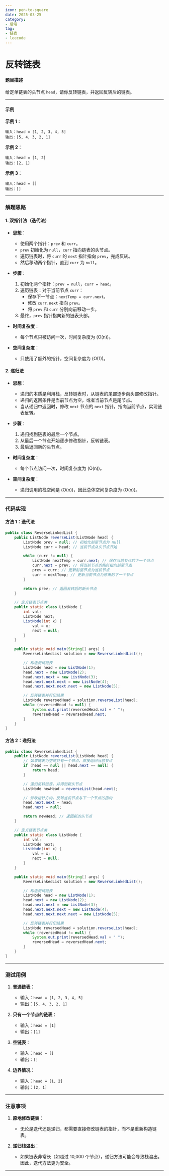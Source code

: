 ```yaml
---
icon: pen-to-square
date: 2025-03-25
category:
- 后端
tag:
- 链表
- leecode
---
```

# 反转链表

#### 题目描述

给定单链表的头节点 `head`，请你反转链表，并返回反转后的链表。

---

#### 示例

**示例 1**：

```
输入：head = [1, 2, 3, 4, 5]
输出：[5, 4, 3, 2, 1]
```

**示例 2**：

```
输入：head = [1, 2]
输出：[2, 1]
```

**示例 3**：

```
输入：head = []
输出：[]
```

---

### 解题思路

#### 1. 双指针法（迭代法）

- **思想**：
    - 使用两个指针：`prev` 和 `curr`。
    - `prev` 初始化为 `null`，`curr` 指向链表的头节点。
    - 遍历链表时，将 `curr` 的 `next` 指针指向 `prev`，完成反转。
    - 然后移动两个指针，直到 `curr` 为 `null`。

- **步骤**：
    1. 初始化两个指针：`prev = null`，`curr = head`。
    2. 遍历链表：对于当前节点 `curr`：
        - 保存下一节点：`nextTemp = curr.next`。
        - 修改 `curr.next` 指向 `prev`。
        - 将 `prev` 和 `curr` 分别向前移动一步。
    3. 最终，`prev` 指针指向新的链表头部。

- **时间复杂度**：
    - 每个节点只被访问一次，时间复杂度为 \(O(n)\)。
- **空间复杂度**：
    - 只使用了额外的指针，空间复杂度为 \(O(1)\)。

#### 2. 递归法

- **思想**：
    - 递归的本质是利用栈，反转链表时，从链表的尾部逐步向头部修改指针。
    - 递归的返回条件是当前节点为空，或者当前节点是尾节点。
    - 当从递归中返回时，修改 `next` 节点的 `next` 指针，指向当前节点，实现链表反转。

- **步骤**：
    1. 递归找到链表的最后一个节点。
    2. 从最后一个节点开始逐步修改指针，反转链表。
    3. 最后返回新的头节点。

- **时间复杂度**：
    - 每个节点访问一次，时间复杂度为 \(O(n)\)。
- **空间复杂度**：
    - 递归调用的栈空间是 \(O(n)\)，因此总体空间复杂度为 \(O(n)\)。

---

### 代码实现

#### 方法 1：迭代法

```java
public class ReverseLinkedList {
    public ListNode reverseList(ListNode head) {
        ListNode prev = null; // 初始化前驱节点为 null
        ListNode curr = head; // 当前节点从头节点开始

        while (curr != null) {
            ListNode nextTemp = curr.next; // 保存当前节点的下一个节点
            curr.next = prev; // 将当前节点的指针指向前驱节点
            prev = curr; // 更新前驱节点为当前节点
            curr = nextTemp; // 更新当前节点为原来的下一个节点
        }

        return prev; // 返回反转后的新头节点
    }

    // 定义链表节点类
    public static class ListNode {
        int val;
        ListNode next;
        ListNode(int x) {
            val = x;
            next = null;
        }
    }

    public static void main(String[] args) {
        ReverseLinkedList solution = new ReverseLinkedList();

        // 构造测试链表
        ListNode head = new ListNode(1);
        head.next = new ListNode(2);
        head.next.next = new ListNode(3);
        head.next.next.next = new ListNode(4);
        head.next.next.next.next = new ListNode(5);

        // 反转链表并打印结果
        ListNode reversedHead = solution.reverseList(head);
        while (reversedHead != null) {
            System.out.print(reversedHead.val + " ");
            reversedHead = reversedHead.next;
        }
    }
}
```

#### 方法 2：递归法

```java
public class ReverseLinkedList {
    public ListNode reverseList(ListNode head) {
        // 如果链表为空或只有一个节点，直接返回当前节点
        if (head == null || head.next == null) {
            return head;
        }

        // 递归反转链表，并得到新头节点
        ListNode newHead = reverseList(head.next);

        // 修改指针方向，反转当前节点与下一个节点的指向
        head.next.next = head;
        head.next = null;

        return newHead; // 返回新的头节点
    }

    // 定义链表节点类
    public static class ListNode {
        int val;
        ListNode next;
        ListNode(int x) {
            val = x;
            next = null;
        }
    }

    public static void main(String[] args) {
        ReverseLinkedList solution = new ReverseLinkedList();

        // 构造测试链表
        ListNode head = new ListNode(1);
        head.next = new ListNode(2);
        head.next.next = new ListNode(3);
        head.next.next.next = new ListNode(4);
        head.next.next.next.next = new ListNode(5);

        // 反转链表并打印结果
        ListNode reversedHead = solution.reverseList(head);
        while (reversedHead != null) {
            System.out.print(reversedHead.val + " ");
            reversedHead = reversedHead.next;
        }
    }
}
```

---

### 测试用例

1. **普通链表**：
    - 输入：`head = [1, 2, 3, 4, 5]`
    - 输出：`[5, 4, 3, 2, 1]`

2. **只有一个节点的链表**：
    - 输入：`head = [1]`
    - 输出：`[1]`

3. **空链表**：
    - 输入：`head = []`
    - 输出：`[]`

4. **边界情况**：
    - 输入：`head = [1, 2]`
    - 输出：`[2, 1]`

---

### 注意事项

1. **原地修改链表**：
    - 无论是迭代还是递归，都需要直接修改链表的指针，而不是重新构造链表。

2. **递归栈溢出**：
    - 如果链表非常长（如超过 10,000 个节点），递归方法可能会导致栈溢出。因此，迭代方法更为安全。

---
